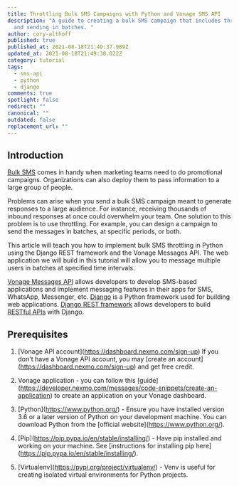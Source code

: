 ```yaml
---
title: Throttling Bulk SMS Campaigns with Python and Vonage SMS API
description: "A guide to creating a bulk SMS campaign that includes throttling
  and sending in batches. "
author: cory-althoff
published: true
published_at: 2021-08-18T21:49:37.989Z
updated_at: 2021-08-18T21:49:38.022Z
category: tutorial
tags:
  - sms-api
  - python
  - django
comments: true
spotlight: false
redirect: ""
canonical: ""
outdated: false
replacement_url: ""
---
```

## Introduction

[Bulk SMS](https://www.bandwidth.com/glossary/bulk-sms/) comes in handy when marketing teams need to do promotional campaigns. Organizations can also deploy them to pass information to a large group of people. 

Problems can arise when you send a bulk SMS campaign meant to generate responses to a large audience. For instance, receiving thousands of inbound responses at once could overwhelm your team. One solution to this problem is to use throttling. For example, you can design a campaign to send the messages in batches, at specific periods, or both. 

This article will teach you how to implement bulk SMS throttling in Python using the Django REST framework and the Vonage Messages API. The web application we will build in this tutorial will allow you to message multiple users in batches at specified time intervals.

[Vonage Messages API](https://developer.nexmo.com/messages/overview) allows developers to develop SMS-based applications and implement messaging features in their apps for SMS, WhatsApp, Messenger, etc. [Django](https://www.djangoproject.com/) is a Python framework used for building web applications. [Django REST framework](https://www.django-rest-framework.org/) allows developers to build [RESTful APIs](https://en.wikipedia.org/wiki/Representational_state_transfer) with Django.

## Prerequisites

1. \[Vonage API account](<https://dashboard.nexmo.com/sign-up>) If you don't have a Vonage API account, you may \[create an account](https://dashboard.nexmo.com/sign-up) and get free credit.

2. Vonage application - you can follow this \[guide](<https://developer.nexmo.com/messages/code-snippets/create-an-application>) to create an application on your Vonage dashboard.

3. \[Python](https://www.python.org/) - Ensure you have installed version 3.6 or a later version of Python on your development machine. You can download Python from the \[official website](https://www.python.org/).

4. \[Pip](https://pip.pypa.io/en/stable/installing/) - Have pip installed and working on your machine. See \[instructions for installing pip here](https://pip.pypa.io/en/stable/installing/). 

5. \[Virtualenv](https://pypi.org/project/virtualenv/) - Venv is useful for creating isolated virtual environments for Python projects.